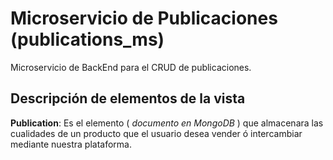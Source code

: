 # Microservicio de Publicaciones (publications_ms)

Microservicio de BackEnd para el CRUD de publicaciones.


## Descripción de elementos de la vista

**Publication**: Es el elemento ( _documento en MongoDB_ ) que almacenara las cualidades de un producto  que el usuario desea vender ó intercambiar mediante nuestra plataforma.

